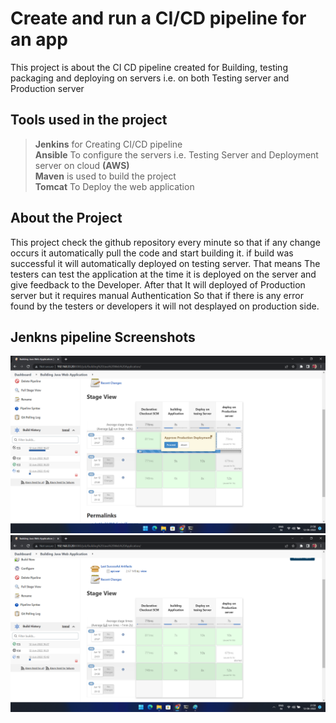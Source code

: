 
# Create and run a CI/CD pipeline for an app

This project is about the CI CD pipeline created for Building, testing packaging and deploying on servers i.e. on both Testing server and Production server
  
  
## Tools used in the project
> **Jenkins** for Creating CI/CD pipeline  
> **Ansible** To configure the servers i.e. Testing Server and Deployment server on cloud **(AWS)**  
> **Maven** is used to build the project  
> **Tomcat** To Deploy the web application
  
## About the Project  
This project check the github repository every minute so that if any change occurs it automatically pull the code and start building it. if build was successful it will automatically deployed on testing server. That means The testers can test the application at the time it is deployed on the server and give feedback to the Developer. After that It will deployed of Production server but it requires manual Authentication So that if there is any error found by the testers or developers it will not desplayed on production side.

## Jenkns pipeline Screenshots
![Jenkins pipeline 1](https://github.com/gautamjha2002/DevOps_Project-2//blob/master/Jenkins_Image/jenkins-1.png)
![Jenkins pipeline 2](https://github.com/gautamjha2002/DevOps_Project-2//blob/master/Jenkins_Image/jenkins-2.png)
